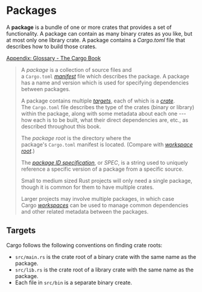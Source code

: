 # Packages
A **package** is a bundle of one or more crates that provides a set of functionality. A package can contain as many binary crates as you like, but at most only one library crate. A package contains a _Cargo.toml_ file that describes how to build those crates.

[Appendix: Glossary - The Cargo Book](https://doc.rust-lang.org/cargo/appendix/glossary.html#package)

> A *package* is a collection of source files and a `Cargo.toml` [*manifest*](https://doc.rust-lang.org/cargo/appendix/glossary.html#manifest) file which describes the package. A package has a name and version which is used for specifying dependencies between packages.
> 
> A package contains multiple [*targets*](https://doc.rust-lang.org/cargo/appendix/glossary.html#target), each of which is a [*crate*](https://doc.rust-lang.org/cargo/appendix/glossary.html#crate). The `Cargo.toml` file describes the type of the crates (binary or library) within the package, along with some metadata about each one --- how each is to be built, what their direct dependencies are, etc., as described throughout this book.
> 
> The *package root* is the directory where the package's `Cargo.toml` manifest is located. (Compare with [*workspace root*](https://doc.rust-lang.org/cargo/appendix/glossary.html#workspace).)
> 
> The [*package ID specification*](https://doc.rust-lang.org/cargo/reference/pkgid-spec.html), or *SPEC*, is a string used to uniquely reference a specific version of a package from a specific source.
> 
> Small to medium sized Rust projects will only need a single package, though it is common for them to have multiple crates.
> 
> Larger projects may involve multiple packages, in which case Cargo [*workspaces*](https://doc.rust-lang.org/cargo/appendix/glossary.html#workspace) can be used to manage common dependencies and other related metadata between the packages.

## Targets
Cargo follows the following conventions on finding crate roots:
- `src/main.rs` is the crate root of a binary crate with the same name as the package.
- `src/lib.rs` is the crate root of a library crate with the same name as the package.
- Each file in `src/bin` is a separate binary create.
